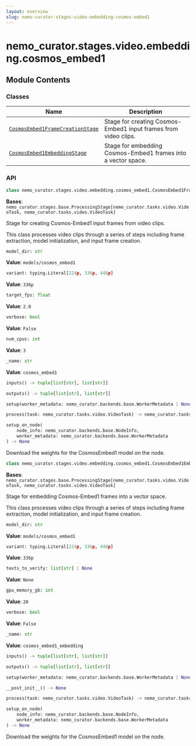 ```yaml
---
layout: overview
slug: nemo-curator-stages-video-embedding-cosmos-embed1
---
```


# nemo_curator.stages.video.embedding.cosmos_embed1



## Module Contents

### Classes

| Name | Description |
|------|-------------|
| [`CosmosEmbed1FrameCreationStage`](#nemo_curatorstagesvideoembeddingcosmos_embed1cosmosembed1framecreationstage) | Stage for creating Cosmos-Embed1 input frames from video clips. |
| [`CosmosEmbed1EmbeddingStage`](#nemo_curatorstagesvideoembeddingcosmos_embed1cosmosembed1embeddingstage) | Stage for embedding Cosmos-Embed1 frames into a vector space. |

### API

```python
class nemo_curator.stages.video.embedding.cosmos_embed1.CosmosEmbed1FrameCreationStage
```

**Bases**: `nemo_curator.stages.base.ProcessingStage[nemo_curator.tasks.video.VideoTask, nemo_curator.tasks.video.VideoTask]`

Stage for creating Cosmos-Embed1 input frames from video clips.

This class processes video clips through a series of steps including frame extraction,
model initialization, and input frame creation.

```python
model_dir: str
```

**Value**: `models/cosmos_embed1`


```python
variant: typing.Literal[224p, 336p, 448p]
```

**Value**: `336p`


```python
target_fps: float
```

**Value**: `2.0`


```python
verbose: bool
```

**Value**: `False`


```python
num_cpus: int
```

**Value**: `3`


```python
_name: str
```

**Value**: `cosmos_embed1`


```python
inputs() -> tuple[list[str], list[str]]
```


```python
outputs() -> tuple[list[str], list[str]]
```


```python
setup(worker_metadata: nemo_curator.backends.base.WorkerMetadata | None = None) -> None
```


```python
process(task: nemo_curator.tasks.video.VideoTask) -> nemo_curator.tasks.video.VideoTask
```


```python
setup_on_node(
    node_info: nemo_curator.backends.base.NodeInfo,
    worker_metadata: nemo_curator.backends.base.WorkerMetadata
) -> None
```

Download the weights for the CosmosEmbed1 model on the node.


```python
class nemo_curator.stages.video.embedding.cosmos_embed1.CosmosEmbed1EmbeddingStage
```

**Bases**: `nemo_curator.stages.base.ProcessingStage[nemo_curator.tasks.video.VideoTask, nemo_curator.tasks.video.VideoTask]`

Stage for embedding Cosmos-Embed1 frames into a vector space.

This class processes video clips through a series of steps including frame extraction,
model initialization, and input frame creation.

```python
model_dir: str
```

**Value**: `models/cosmos_embed1`


```python
variant: typing.Literal[224p, 336p, 448p]
```

**Value**: `336p`


```python
texts_to_verify: list[str] | None
```

**Value**: `None`


```python
gpu_memory_gb: int
```

**Value**: `20`


```python
verbose: bool
```

**Value**: `False`


```python
_name: str
```

**Value**: `cosmos_embed1_embedding`


```python
inputs() -> tuple[list[str], list[str]]
```


```python
outputs() -> tuple[list[str], list[str]]
```


```python
setup(worker_metadata: nemo_curator.backends.base.WorkerMetadata | None = None) -> None
```


```python
__post_init__() -> None
```


```python
process(task: nemo_curator.tasks.video.VideoTask) -> nemo_curator.tasks.video.VideoTask
```


```python
setup_on_node(
    node_info: nemo_curator.backends.base.NodeInfo,
    worker_metadata: nemo_curator.backends.base.WorkerMetadata
) -> None
```

Download the weights for the CosmosEmbed1 model on the node.

